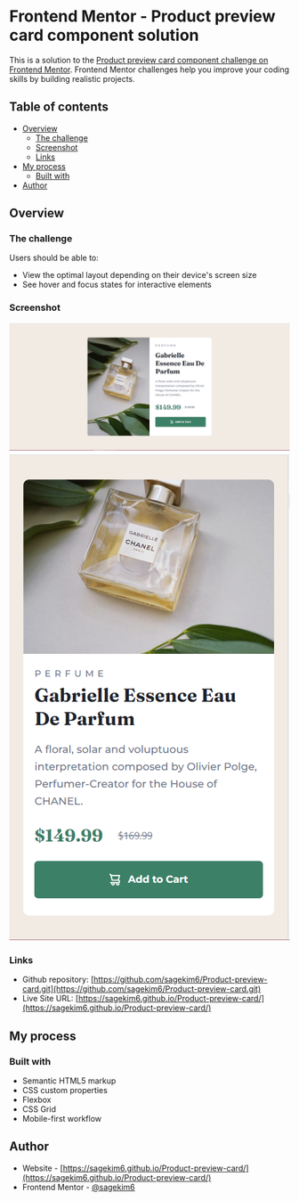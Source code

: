 # Frontend Mentor - Product preview card component solution

This is a solution to the [Product preview card component challenge on Frontend Mentor](https://www.frontendmentor.io/challenges/product-preview-card-component-GO7UmttRfa). Frontend Mentor challenges help you improve your coding skills by building realistic projects.

## Table of contents

- [Overview](#overview)
  - [The challenge](#the-challenge)
  - [Screenshot](#screenshot)
  - [Links](#links)
- [My process](#my-process)
  - [Built with](#built-with)
- [Author](#author)

## Overview

### The challenge

Users should be able to:

- View the optimal layout depending on their device's screen size
- See hover and focus states for interactive elements

### Screenshot

<img src="screenshot/desktop.png" alt="desktop"/>  
<img src="screenshot/mobile.png" alt="mobile" />

### Links

- Github repository: [https://github.com/sagekim6/Product-preview-card.git](https://github.com/sagekim6/Product-preview-card.git)
- Live Site URL: [https://sagekim6.github.io/Product-preview-card/](https://sagekim6.github.io/Product-preview-card/)

## My process

### Built with

- Semantic HTML5 markup
- CSS custom properties
- Flexbox
- CSS Grid
- Mobile-first workflow

## Author

- Website - [https://sagekim6.github.io/Product-preview-card/](https://sagekim6.github.io/Product-preview-card/)
- Frontend Mentor - [@sagekim6](https://www.frontendmentor.io/profile/sagekim6)
